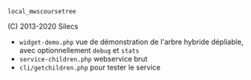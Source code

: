 `local_mwscoursetree`

(C) 2013-2020  Silecs


* `widget-demo.php` vue de démonstration de l'arbre hybride dépliable, avec optionnellement `debug` et `stats` 
* `service-children.php` webservice brut
* `cli/getchildren.php` pour tester le service

